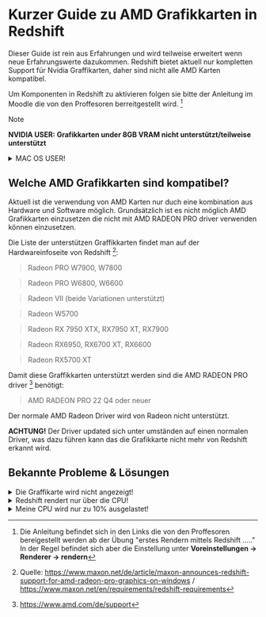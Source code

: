 # Kurzer Guide zu AMD Grafikkarten in Redshift
Dieser Guide ist rein aus Erfahrungen und wird teilweise erweitert wenn neue Erfahrungswerte dazukommen.
Redshift bietet aktuell nur kompletten Support für Nvidia Graffikarten, daher sind nicht alle AMD Karten kompatibel.

Um Komponenten in Redshift zu aktivieren folgen sie bitte der Anleitung im Moodle die von den Proffesoren berreitgestellt wird. [^3]

> [!NOTE]
> **NVIDIA USER: Grafikkarten under 8GB VRAM nicht unterstützt/teilweise unterstützt**

<details>
  <summary>MAC OS USER!</summary>
    Mac-User insert
      Der Amd support ist etwas kompliztierter das dieser auch mit direkt mit der Version von Redshift                 zusammenhängt.

    Grundsätzlich ist folgende Liste unterstützt: 

    **MacBook Pro**

    > Radeon Pro Vega 16/20
    > Radeon Pro 5500M/5600M

    **iMac**

    > Radeon Pro Vega 48
    > Radeon Pro 5500 XT/5700/5700 XT

    **iMac Pro**

    > Radeon Pro Vega 56/64

    **MacPro**

    > Radeon Pro Vega II / Vega II Duo
    > Radeon Pro W5500X/W5700X
    > Radeon RX 6800/6800 XT/6900 XT
    > Radeon W6800X MPX
    > Thunderbolt eGPUs

    > Radeon RX Vega 56/64
    > Radeon Pro WX 9100
    > Radeon VII
    > Radeon RX 5500/5500 XT/5600 XT/5700/5700 XT
    > Radeon RX 6800/6800 XT/6900 XT
    > Radeon W6800X MPX

    > [!CAUTION]
    > Die Angegebene Thunderbolt eGPU hat klarerweise eine Nvidia oder Radeon Karte aus der List zu sein. Bei Nvidia ist darauf zu achten das diese unter MacOS vermutlich NICHT unterstützt sind. 
</details>


## Welche AMD Grafikkarten sind kompatibel?
Aktuell ist die verwendung von AMD Karten nur duch eine kombination aus Hardware und Software möglich.
Grundsätzlich ist es nicht möglich AMD Grafikkarten einzusetzen die nicht mit AMD RADEON PRO driver verwenden können einzusetzen. 

  Die Liste der unterstützen Graffikkarten findet man auf der Hardwareinfoseite von Redshift [^1]: 
  > Radeon PRO W7900, W7800

  > Radeon PRO W6800, W6600

  > Radeon VII (beide Variationen unterstützt)

  > Radeon W5700

  > Radeon RX 7950 XTX, RX7950 XT, RX7900

  > Radeon RX6950, RX6700 XT, RX6600

  > Radeon RX5700 XT

  Damit diese Graffikkarten unterstützt werden sind die AMD RADEON PRO driver [^2] benötigt:

  > AMD RADEON PRO 22 Q4 oder neuer

  Der normale AMD Radeon Driver wird von Radeon nicht unterstützt. 

  **ACHTUNG!** Der Driver updated sich unter umständen auf einen normalen Driver, was dazu führen kann das die     Grafikkarte nicht mehr von Redshift erkannt wird.
  
## Bekannte Probleme & Lösungen
<details>
  <summary>Die Graffikarte wird nicht angezeigt!</summary>
  
    + Keine kompatible Graffikarte --> überprüfe auf kompabilität
    + falscher Driver --> überpüfe ob der richtige Driver instaliert ist
    
    
    > [!TIP]
    > Manche Redshift Versionen sind stabiler / laufen besser als andere. Falls ein Problem bestehend bleibt, teste eine andere Version. 
  
</details>

<details>
  <summary>Redshift rendert nur über die CPU!</summary>
  
    + keine Graffikkarte ausgewählt --> wähle eine Graffikarte aus ( Voreinstellungen -> Renderer -> rendern | Anleitung Prof.) [^3]

    > [!NOTE]
    > Akutell ein bekannter Fehler ist das Redshift die CPU priotisiert, daher kann es dazu führen das die Grafikkarte nicht voll ausgelastet wird. 

</details>

<details>
  <summary>Meine CPU wird nur zu 10% ausgelastet!</summary>
    
    + Problem in Redshift 

    > [!NOTE]
    > Akutell ein bekannter Fehler ist das Redshift die CPU priotisiert, daher kann es dazu führen das die Grafikkarte nicht voll ausgelastet wird. 

</details>
  






[^1]: Quelle: https://www.maxon.net/de/article/maxon-announces-redshift-support-for-amd-radeon-pro-graphics-on-windows / https://www.maxon.net/en/requirements/redshift-requirements
[^2]: https://www.amd.com/de/support
[^3]: Die Anleitung befindet sich in den Links die von den Proffesoren bereigestellt werden ab der Übung "erstes Rendern mittels Redshift ....." In der Regel befindet sich aber die Einstellung unter **Voreinstellungen -> Renderer -> rendern**
